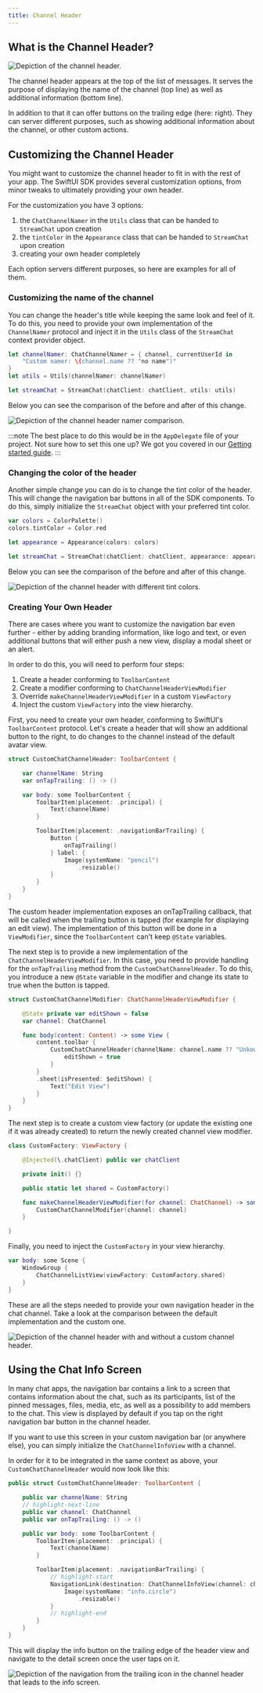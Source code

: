 ```yaml
---
title: Channel Header
---
```


## What is the Channel Header?

![Depiction of the channel header.](../../assets/channel-header-swiftui.png)

The channel header appears at the top of the list of messages. It serves the purpose of displaying the name of the channel (top line) as well as additional information (bottom line).

In addition to that it can offer buttons on the trailing edge (here: right). They can server different purposes, such as showing additional information about the channel, or other custom actions.

## Customizing the Channel Header

You might want to customize the channel header to fit in with the rest of your app. The SwiftUI SDK provides several customization options, from minor tweaks to ultimately providing your own header.

For the customization you have 3 options:

1. the `ChatChannelNamer` in the `Utils` class that can be handed to `StreamChat` upon creation
2. the `tintColor` in the `Appearance` class that can be handed to `StreamChat` upon creation
3. creating your own header completely

Each option servers different purposes, so here are examples for all of them.

### Customizing the name of the channel

You can change the header's title while keeping the same look and feel of it. To do this, you need to provide your own implementation of the `ChannelNamer` protocol and inject it in the `Utils` class of the `StreamChat` context provider object.

```swift
let channelNamer: ChatChannelNamer = { channel, currentUserId in
    "Custom namer: \(channel.name ?? "no name")"
}
let utils = Utils(channelNamer: channelNamer)

let streamChat = StreamChat(chatClient: chatClient, utils: utils)
```

Below you can see the comparison of the before and after of this change.

![Depiction of the channel header namer comparison.](../../assets/channel-header-namer.png)

:::note
The best place to do this would be in the `AppDelegate` file of your project. Not sure how to set this one up? We got you covered in our [Getting started guide](../getting-started.md).
:::

### Changing the color of the header

Another simple change you can do is to change the tint color of the header. This will change the navigation bar buttons in all of the SDK components. To do this, simply initialize the `StreamChat` object with your preferred tint color.

```swift
var colors = ColorPalette()
colors.tintColor = Color.red

let appearance = Appearance(colors: colors)

let streamChat = StreamChat(chatClient: chatClient, appearance: appearance)
```

Below you can see the comparison of the before and after of this change.

![Depiction of the channel header with different tint colors.](../../assets/channel-header-tint.png)

### Creating Your Own Header

There are cases where you want to customize the navigation bar even further - either by adding branding information, like logo and text, or even additional buttons that will either push a new view, display a modal sheet or an alert.

In order to do this, you will need to perform four steps:

1. Create a header conforming to `ToolbarContent`
2. Create a modifier conforming to `ChatChannelHeaderViewModifier`
3. Override `makeChannelHeaderViewModifier` in a custom `ViewFactory`
4. Inject the custom `ViewFactory` into the view hierarchy.

First, you need to create your own header, conforming to SwiftUI's `ToolbarContent` protocol. Let's create a header that will show an additional button to the right, to do changes to the channel instead of the default avatar view.

```swift
struct CustomChatChannelHeader: ToolbarContent {

    var channelName: String
    var onTapTrailing: () -> ()

    var body: some ToolbarContent {
        ToolbarItem(placement: .principal) {
            Text(channelName)
        }

        ToolbarItem(placement: .navigationBarTrailing) {
            Button {
                onTapTrailing()
            } label: {
                Image(systemName: "pencil")
                    .resizable()
            }
        }
    }
}
```

The custom header implementation exposes an onTapTrailing callback, that will be called when the trailing button is tapped (for example for displaying an edit view). The implementation of this button will be done in a `ViewModifier`, since the `ToolbarContent` can't keep `@State` variables.

The next step is to provide a new implementation of the `ChatChannelHeaderViewModifier`. In this case, you need to provide handling for the `onTapTrailing` method from the `CustomChatChannelHeader`. To do this, you introduce a new `@State` variable in the modifier and change its state to true when the button is tapped.

```swift
struct CustomChatChannelModifier: ChatChannelHeaderViewModifier {

    @State private var editShown = false
    var channel: ChatChannel

    func body(content: Content) -> some View {
        content.toolbar {
            CustomChatChannelHeader(channelName: channel.name ?? "Unkown") {
                editShown = true
            }
        }
        .sheet(isPresented: $editShown) {
            Text("Edit View")
        }
    }
}

```

The next step is to create a custom view factory (or update the existing one if it was already created) to return the newly created channel view modifier.

```swift
class CustomFactory: ViewFactory {

    @Injected(\.chatClient) public var chatClient

    private init() {}

    public static let shared = CustomFactory()

    func makeChannelHeaderViewModifier(for channel: ChatChannel) -> some ChatChannelHeaderViewModifier {
        CustomChatChannelModifier(channel: channel)
    }

}
```

Finally, you need to inject the `CustomFactory` in your view hierarchy.

```swift
var body: some Scene {
    WindowGroup {
        ChatChannelListView(viewFactory: CustomFactory.shared)
    }
}
```

These are all the steps needed to provide your own navigation header in the chat channel. Take a look at the comparison between the default implementation and the custom one.

![Depiction of the channel header with and without a custom channel header.](../../assets/channel-header-custom.png)

## Using the Chat Info Screen

In many chat apps, the navigation bar contains a link to a screen that contains information about the chat, such as its participants, list of the pinned messages, files, media, etc, as well as a possibility to add members to the chat. This view is displayed by default if you tap on the right navigation bar button in the channel header.

If you want to use this screen in your custom navigation bar (or anywhere else), you can simply initialize the `ChatChannelInfoView` with a channel.

In order for it to be integrated in the same context as above, your `CustomChatChannelHeader` would now look like this:

```swift
public struct CustomChatChannelHeader: ToolbarContent {

    public var channelName: String
    // highlight-next-line
    public var channel: ChatChannel
    public var onTapTrailing: () -> ()

    public var body: some ToolbarContent {
        ToolbarItem(placement: .principal) {
            Text(channelName)
        }

        ToolbarItem(placement: .navigationBarTrailing) {
            // highlight-start
            NavigationLink(destination: ChatChannelInfoView(channel: channel)) {
                Image(systemName: "info.circle")
                    .resizable()
            }
            // highlight-end
        }
    }
}
```

This will display the info button on the trailing edge of the header view and navigate to the detail screen once the user taps on it.

![Depiction of the navigation from the trailing icon in the channel header that leads to the info screen.](../../assets/channel-header-info-screen.png)
